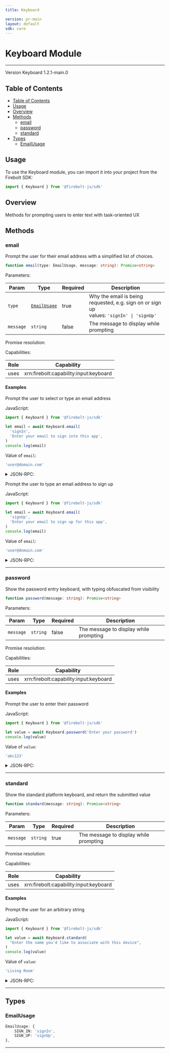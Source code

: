 ```yaml
---
title: Keyboard

version: pr-main
layout: default
sdk: core
---
```


# Keyboard Module

---

Version Keyboard 1.2.1-main.0

## Table of Contents

- [Table of Contents](#table-of-contents)
- [Usage](#usage)
- [Overview](#overview)
- [Methods](#methods)
  - [email](#email)
  - [password](#password)
  - [standard](#standard)
- [Types](#types)
  - [EmailUsage](#emailusage)

## Usage

To use the Keyboard module, you can import it into your project from the Firebolt SDK:

```javascript
import { Keyboard } from '@firebolt-js/sdk'
```

## Overview

Methods for prompting users to enter text with task-oriented UX

## Methods

### email

Prompt the user for their email address with a simplified list of choices.

```typescript
function email(type: EmailUsage, message: string): Promise<string>
```

Parameters:

| Param     | Type                        | Required | Description                                                                                   |
| --------- | --------------------------- | -------- | --------------------------------------------------------------------------------------------- |
| `type`    | [`EmailUsage`](#emailusage) | true     | Why the email is being requested, e.g. sign on or sign up <br/>values: `'signIn' \| 'signUp'` |
| `message` | `string`                    | false    | The message to display while prompting                                                        |

Promise resolution:

Capabilities:

| Role | Capability                             |
| ---- | -------------------------------------- |
| uses | xrn:firebolt:capability:input:keyboard |

#### Examples

Prompt the user to select or type an email address

JavaScript:

```javascript
import { Keyboard } from '@firebolt-js/sdk'

let email = await Keyboard.email(
  'signIn',
  'Enter your email to sign into this app',
)
console.log(email)
```

Value of `email`:

```javascript
'user@domain.com'
```

<details markdown="1" >
<summary>JSON-RPC:</summary>
Request:

```json
{
  "jsonrpc": "2.0",
  "id": 1,
  "method": "Keyboard.email",
  "params": {
    "type": "signIn",
    "message": "Enter your email to sign into this app"
  }
}
```

Response:

```json
{
  "jsonrpc": "2.0",
  "id": 1,
  "result": "user@domain.com"
}
```

</details>

Prompt the user to type an email address to sign up

JavaScript:

```javascript
import { Keyboard } from '@firebolt-js/sdk'

let email = await Keyboard.email(
  'signUp',
  'Enter your email to sign up for this app',
)
console.log(email)
```

Value of `email`:

```javascript
'user@domain.com'
```

<details markdown="1" >
<summary>JSON-RPC:</summary>
Request:

```json
{
  "jsonrpc": "2.0",
  "id": 1,
  "method": "Keyboard.email",
  "params": {
    "type": "signUp",
    "message": "Enter your email to sign up for this app"
  }
}
```

Response:

```json
{
  "jsonrpc": "2.0",
  "id": 1,
  "result": "user@domain.com"
}
```

</details>

---

### password

Show the password entry keyboard, with typing obfuscated from visibility

```typescript
function password(message: string): Promise<string>
```

Parameters:

| Param     | Type     | Required | Description                            |
| --------- | -------- | -------- | -------------------------------------- |
| `message` | `string` | false    | The message to display while prompting |

Promise resolution:

Capabilities:

| Role | Capability                             |
| ---- | -------------------------------------- |
| uses | xrn:firebolt:capability:input:keyboard |

#### Examples

Prompt the user to enter their password

JavaScript:

```javascript
import { Keyboard } from '@firebolt-js/sdk'

let value = await Keyboard.password('Enter your password')
console.log(value)
```

Value of `value`:

```javascript
'abc123'
```

<details markdown="1" >
<summary>JSON-RPC:</summary>
Request:

```json
{
  "jsonrpc": "2.0",
  "id": 1,
  "method": "Keyboard.password",
  "params": {
    "message": "Enter your password"
  }
}
```

Response:

```json
{
  "jsonrpc": "2.0",
  "id": 1,
  "result": "abc123"
}
```

</details>

---

### standard

Show the standard platform keyboard, and return the submitted value

```typescript
function standard(message: string): Promise<string>
```

Parameters:

| Param     | Type     | Required | Description                            |
| --------- | -------- | -------- | -------------------------------------- |
| `message` | `string` | true     | The message to display while prompting |

Promise resolution:

Capabilities:

| Role | Capability                             |
| ---- | -------------------------------------- |
| uses | xrn:firebolt:capability:input:keyboard |

#### Examples

Prompt the user for an arbitrary string

JavaScript:

```javascript
import { Keyboard } from '@firebolt-js/sdk'

let value = await Keyboard.standard(
  "Enter the name you'd like to associate with this device",
)
console.log(value)
```

Value of `value`:

```javascript
'Living Room'
```

<details markdown="1" >
<summary>JSON-RPC:</summary>
Request:

```json
{
  "jsonrpc": "2.0",
  "id": 1,
  "method": "Keyboard.standard",
  "params": {
    "message": "Enter the name you'd like to associate with this device"
  }
}
```

Response:

```json
{
  "jsonrpc": "2.0",
  "id": 1,
  "result": "Living Room"
}
```

</details>

---

## Types

### EmailUsage

```typescript
EmailUsage: {
    SIGN_IN: 'signIn',
    SIGN_UP: 'signUp',
},

```

---
